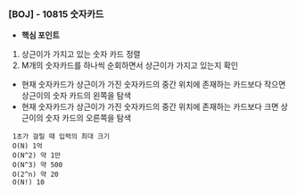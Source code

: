 ### [BOJ] - 10815 숫자카드

- **핵심 포인트** 
1. 상근이가 가지고 있는 숫자 카드 정렬
2. M개의 숫자카드를 하나씩 순회하면서 상근이가 가지고 있는지 확인 
- 현재 숫자카드가 상근이가 가진 숫자카드의 중간 위치에 존재하는 카드보다 작으면 상근이의 숫자 카드의 왼쪽을 탐색 
- 현재 숫자카드가 상근이가 가진 숫자카드의 중간 위치에 존재하는 카드보다 크면 상근이의 숫자 카드의 오른쪽을 탐색 

~~~
 1초가 걸릴 때 입력의 최대 크기
 O(N) 1억
 O(N^2) 약 1만
 O(N^3) 약 500
 O(2^n) 약 20
 O(N!) 10
~~~